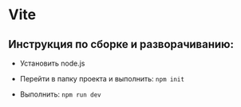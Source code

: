 # Vite

## Инструкция по сборке и разворачиванию:

- Установить node.js

- Перейти в папку проекта и выполнить:
```npm init```


- Выполнить:
```npm run dev```
